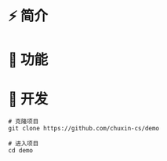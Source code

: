 # ⚡ 简介

# 🍰 功能

# 🚀 开发

```shell
# 克隆项目
git clone https://github.com/chuxin-cs/demo

# 进入项目
cd demo
```
